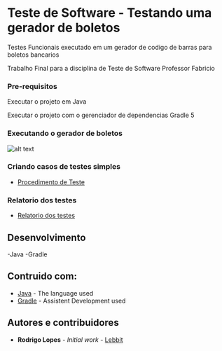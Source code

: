 # Teste de Software - Testando uma gerador de boletos

Testes Funcionais executado em um gerador de codigo de barras para boletos bancarios

Trabalho Final para a disciplina de Teste de Software
Professor Fabricio

### Pre-requisitos

Executar o projeto em Java

Executar o projeto com o gerenciador de dependencias Gradle 5

### Executando o gerador de boletos
![alt text](https://github.com/HammerSteinBrain/Junit_test_gradle/blob/master/Screenshot_1.png)

### Criando casos de testes simples
* [Procedimento de Teste](https://github.com/HammerSteinBrain/Junit_test_gradle/blob/master/Casos_de_Teste.docx)

### Relatorio dos testes
* [Relatorio dos testes](https://github.com/HammerSteinBrain/Junit_test_gradle/blob/master/Resultado_Teste.xlsx)

## Desenvolvimento
-Java
-Gradle

## Contruido com:

* [Java](https://docs.oracle.com/javase/8/docs/technotes/tools/windows/javadoc.html) - The language used
* [Gradle](https://docs.gradle.org/current/userguide/userguide.html) - Assistent Development used


## Autores e contribuidores

* **Rodrigo Lopes** - *Initial work* - [Lebbit](https://github.com/hammersteinbrain)



